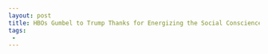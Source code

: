 ```yaml
---
layout: post
title: HBOs Gumbel to Trump Thanks for Energizing the Social Conscience of Modern American Athletes
tags:
 -
---
```


